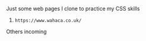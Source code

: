 Just some web pages I clone to practice my CSS skills

1. `https://www.wahaca.co.uk/`

Others incoming

